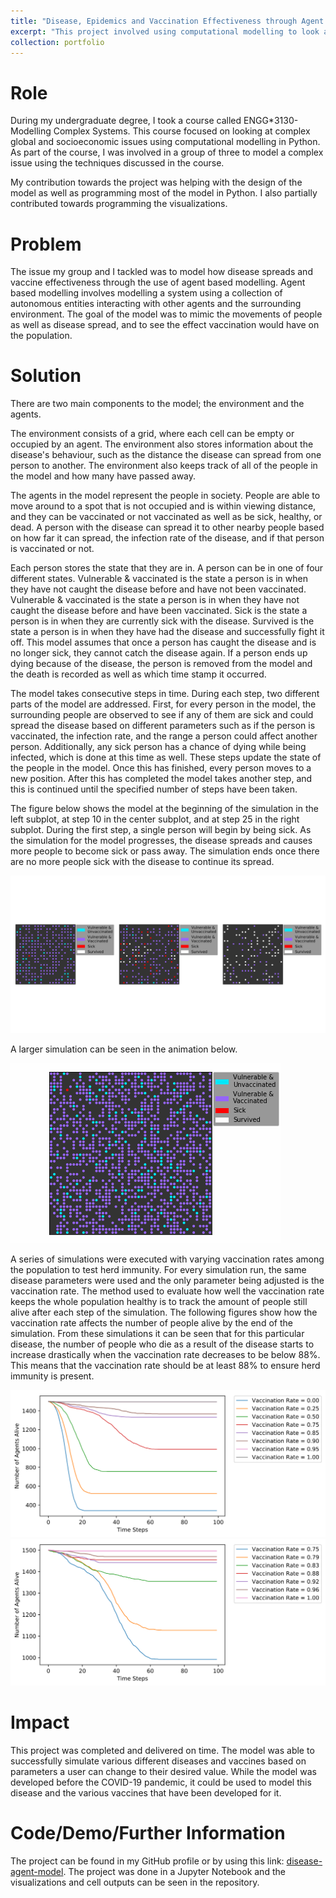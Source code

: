 ```yaml
---
title: "Disease, Epidemics and Vaccination Effectiveness through Agent Based Modelling"
excerpt: "This project involved using computational modelling to look at how vaccines affect disease spread. <br/><img src='/images/standard_disease_spread.gif'>"
collection: portfolio
---
```


Role
======
During my undergraduate degree, I took a course called ENGG*3130-Modelling Complex Systems. This course focused on
looking at complex global and socioeconomic issues using computational modelling in Python. As part of the course,
I was involved in a group of three to model a complex issue using the techniques discussed in the course.

My contribution towards the project was helping with the design of the model as well as programming 
most of the model in Python. I also partially contributed towards programming the visualizations.

Problem
======
The issue my group and I tackled was to model how disease spreads and vaccine effectiveness through the use of 
agent based modelling. Agent based modelling involves modelling a system using a collection of autonomous 
entities interacting with other agents and the surrounding environment. 
The goal of the model was to mimic the
movements of people as well as disease spread, and to see the effect vaccination would have on the population. 

Solution
======
There are two main components to the model; the environment and the agents.

The environment consists of a grid, where each cell can be empty or occupied by an agent. The environment also
stores information about the disease's behaviour, such as the distance the disease can spread from one 
person to another. The environment also keeps track of all of the people in the model and how many have passed away.

The agents in the model represent the people in society. People are able to move around to a spot that
is not occupied and is within viewing distance, and they can be vaccinated or not vaccinated as well as be sick,
healthy, or dead. A person with the disease can spread it to other nearby people based on how far it can spread,
the infection rate of the disease, and if that person is vaccinated or not.

Each person stores the state that they are in. A person can be in one of four different states. 
Vulnerable & vaccinated is the state a person is in when they have not caught the disease before and have
not been vaccinated.
Vulnerable & vaccinated is the state a person is in when they have not caught the disease before and have
been vaccinated. 
Sick is the state a person is in when they are currently sick with the disease.
Survived is the state a person is in when they have had the disease and successfully fight it off. 
This model assumes that once a person has caught the disease and is no longer sick, they cannot catch
the disease again.
If a person ends up dying because of the disease, the person is removed from the model and the death
is recorded as well as which time stamp it occurred.

The model takes consecutive steps in time. During each step, two different parts of the model are addressed. 
First, for every person in the model, the surrounding people are observed to see if any of them are sick and
could spread the disease based on different parameters such as if the person is vaccinated, the infection rate, 
and the range a person could affect another person. Additionally, any sick person has a chance of dying while 
being infected, which is done at this time as well. These steps update the state of the people in the model. 
Once this has finished, every person moves to a new position. After this has completed the model takes another
step, and this is continued until the specified number of steps have been taken.

The figure below shows the model at the beginning of the simulation in the left subplot, at step 10 in the center
subplot, and at step 25 in the right subplot. During the first step, a single person will begin by being sick.
As the simulation for the model progresses, the disease spreads and causes more people to become sick or pass away.
The simulation ends once there are no more people sick with the disease to continue its spread.

<img src='/images/model_at_diff_stages.svg' class='center'>

A larger simulation can be seen in the animation below.

<img src='/images/standard_disease_spread.gif' class='center'>

A series of simulations were executed with varying vaccination rates among the population to test herd immunity. 
For every simulation run, the same disease parameters were used and the only parameter being adjusted is 
the vaccination rate. The method used to evaluate how well the vaccination rate keeps the whole population healthy 
is to track the amount of people still alive after each step of the simulation. The following figures show how
the vaccination rate affects the number of people alive by the end of the simulation. From these simulations it
can be seen that for this particular disease, the number of people who die as a result of the disease starts to
increase drastically when the vaccination rate decreases to be below 88%. This means that the vaccination rate
should be at least 88% to ensure herd immunity is present.

<img src='/images/heard_immunity_course.svg' class='center'>

<img src='/images/heard_immunity_fine.svg' class='center'>

Impact
======
This project was completed and delivered on time. The model was able to successfully simulate various different diseases
and vaccines based on parameters a user can change to their desired value. While the model was developed before the 
COVID-19 pandemic, it could be used to model this disease and the various vaccines that have been developed for it.

Code/Demo/Further Information
======
The project can be found in my GitHub profile or by using this link: 
[disease-agent-model](https://github.com/szentimh/disease-agent-model).
The project was done in a Jupyter Notebook and the visualizations and cell outputs can be seen in the repository.

